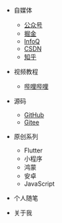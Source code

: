 * 自媒体

  * [公众号](https://mp.weixin.qq.com/s/NuT-t79uRyAPEYF27DLcPQ)
  * [掘金](https://juejin.cn/user/3843548384077192)
  * [InfoQ](https://www.infoq.cn/u/jianguo/publish)
  * [CSDN](https://blog.csdn.net/qq_39132095)
  * [知乎](https://www.zhihu.com/people/yimi-yang-guang-96-65)


* 视频教程
  * [哔哩哔哩](https://space.bilibili.com/480883651)

- 源码
  - [GitHub](https://github.com/ITmxs)
  - [Gitee](https://gitee.com/itmxs)

- 原创系列
  - Flutter
  - 小程序
  - 鸿蒙
  - 安卓
  - JavaScript
- 个人随笔
- 关于我


